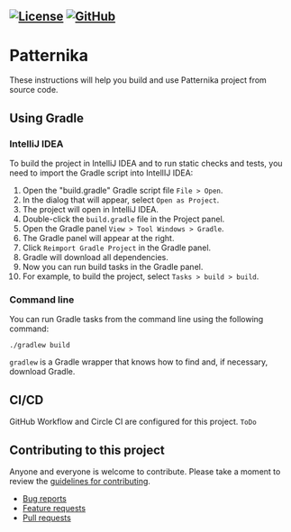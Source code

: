 [![License](https://img.shields.io/badge/license-MIT-green.svg)](LICENSE)
[![GitHub](https://github.com/patternika/patternika/workflows/Java%20CI%20with%20Gradle/badge.svg)](
  https://github.com/patternika/patternika/actions?query=workflow%3A%22Java+CI+with+Gradle%22)
---

# Patternika

These instructions will help you build and use Patternika project from source code.
## Using Gradle

### IntelliJ IDEA

To build the project in IntelliJ IDEA and to run static checks and tests,
you need to import the Gradle script into IntellIJ IDEA:

1. Open the "build.gradle" Gradle script file `File > Open`.
1. In the dialog that will appear, select `Open as Project`.
1. The project will open in IntelliJ IDEA.
1. Double-click the `build.gradle` file in the Project panel.
1. Open the Gradle panel `View > Tool Windows > Gradle`.
1. The Gradle panel will appear at the right.
1. Click `Reimport Gradle Project` in the Gradle panel.
1. Gradle will download all dependencies.
1. Now you can run build tasks in the Gradle panel.
1. For example, to build the project, select `Tasks > build > build`.

### Command line

You can run Gradle tasks from the command line using the following command:

    ./gradlew build

`gradlew` is a Gradle wrapper that knows how to find and, if necessary, download Gradle.

## CI/CD

GitHub Workflow and Circle CI are configured for this project. `ToDo`

## Contributing to this project

Anyone and everyone is welcome to contribute. Please take a moment to
review the [guidelines for contributing](CONTRIBUTING.md).

* [Bug reports](CONTRIBUTING.md#bug-reports)
* [Feature requests](CONTRIBUTING.md#feature-suggestions)
* [Pull requests](CONTRIBUTING.md#pull-requests)
